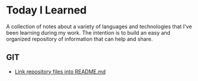 # Today I Learned

A collection of notes about a variety of languages and technologies that I've been learning during my work.
The intention is to build an easy and organized repository of information that can help and share.

## GIT
* [Link repository files into README.md](GIT/linksReadme.md)
